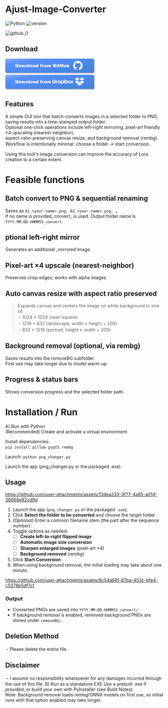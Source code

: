 # Ajust-Image-Converter
<!-- Python (3.10.4) -->
![Python](https://img.shields.io/badge/language-Python-3776AB?style=flat-square&logo=python&logoColor=white)
![version](https://img.shields.io/badge/version-3.10.4-3776AB?style=flat-square&logo=python&logoColor=white)

<img width="600" height="410" alt="github_0" src="https://github.com/user-attachments/assets/f4f263bb-ded5-4b4f-913c-2fae527b0dff" />

## Download
<a href="https://github.com/Sadc2h4/Ajust-Image-Converter/releases/tag/V1.0a">
  <img
    src="https://raw.githubusercontent.com/Sadc2h4/brand-assets/main/button/Download_Button_1.png"
    alt="Download .zip"
    height="48"
  />
</a>
<br>
<a href="https://www.dropbox.com/scl/fi/cguqt5sppbx231t4cm961/Ajust-Image-Converter.zip?rlkey=r7d0n6e5fljcepq7mb2njmgan&st=oqsddfgy&dl=1">
  <img
    src="https://raw.githubusercontent.com/Sadc2h4/brand-assets/main/button/Download_Button_4.png"
    alt="Download .zip"
    height="48"
  />
</a>
<br>

## Features
A simple GUI tool that batch-converts images in a selected folder to PNG, saving results into a time-stamped output folder.  
Optional one-click operations include left–right mirroring, pixel-art friendly ×4 upscaling (nearest-neighbor),   
aspect-ratio-preserving canvas resize, and background removal (rembg).  
Workflow is intentionally minimal: choose a folder → start conversion.　  

Using this tool's image conversion can improve the accuracy of Lora creation to a certain extent.


# Feasible functions

## Batch convert to PNG & sequential renaming  
 Saves as 
 ```01_<your-name>.png, 02_<your-name>.png, …```  
 If no name is provided, convert_ is used.
 Output folder name is ```YYYY.MM.DD.HHMMSS_convert```.  

## ptional left–right mirror  
 Generates an additional _mirrored image.  

## Pixel-art ×4 upscale (nearest-neighbor)  
 Preserves crisp edges; works with alpha images.  

## Auto canvas resize with aspect ratio preserved  
 >Expands canvas and centers the image on white background to one of:  
 ・1024 × 1024 (near-square)  
 ・1216 × 832 (landscape; width ≥ height + 200)  
 ・832 × 1216 (portrait; height ≥ width + 200)  

## Background removal (optional, via rembg)  
 Saves results into the removeBG subfolder.  
 First use may take longer due to model warm-up.  

## Progress & status bars  
 Shows conversion progress and the selected folder path.  

# Installation / Run  
A) Run with Python  
(Recommended) Create and activate a virtual environment.  

Install dependencies:  
```pip install pillow pyqt5 rembg```  

Launch:
```python png_changer.py```  

Launch the app (png_changer.py or the packaged .exe).

## Usage

https://github.com/user-attachments/assets/13dea233-3f77-4a65-a014-36668e92cd9d

1. Launch the app (`png_changer.py` or the packaged `.exe`).
2. Click **Select the folder to be converted** and choose the target folder.
3. *(Optional)* Enter a common filename stem (the part after the sequence number).
4. Toggle options as needed:
   - [ ] **Create left-to-right flipped image**
   - [ ] **Automatic image size conversion**
   - [ ] **Sharpen enlarged images** (pixel-art ×4)
   - [ ] **Background removed** (rembg)
5. Click **Start Conversion**.
6. When using background removal, the initial loading may take about one minute.

https://github.com/user-attachments/assets/8c54a68f-87ba-453c-bfe4-c5378b5df7cf

### Output
- Converted PNGs are saved into `YYYY.MM.DD.HHMMSS_convert/`.
- If background removal is enabled, removed-background PNGs are stored under `removeBG/`.

## Deletion Method
・Please delete the entire file.

## Disclaimer
・I assume no responsibility whatsoever for any damages incurred through the use of this file.
B) Run as a standalone EXE
Use a prebuilt .exe if provided, or build your own with PyInstaller (see Build Notes).  
Note: Background removal loads rembg/ONNX models on first use, so initial runs with that option enabled may take longer.  

